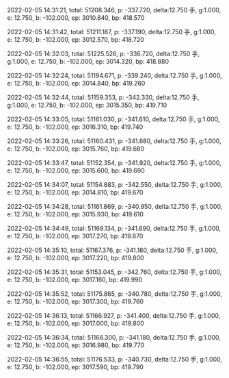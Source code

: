2022-02-05 14:31:21, total: 51208.346, p: -337.720, delta:12.750 手, g:1.000, e: 12.750, b: -102.000, ep: 3010.840, bp: 418.570

2022-02-05 14:31:42, total: 51211.187, p: -337.190, delta:12.750 手, g:1.000, e: 12.750, b: -102.000, ep: 3012.570, bp: 418.720

2022-02-05 14:32:03, total: 51225.526, p: -336.720, delta:12.750 手, g:1.000, e: 12.750, b: -102.000, ep: 3014.320, bp: 418.880

2022-02-05 14:32:24, total: 51194.671, p: -339.240, delta:12.750 手, g:1.000, e: 12.750, b: -102.000, ep: 3014.840, bp: 419.260

2022-02-05 14:32:44, total: 51159.353, p: -342.330, delta:12.750 手, g:1.000, e: 12.750, b: -102.000, ep: 3015.350, bp: 419.710

2022-02-05 14:33:05, total: 51161.030, p: -341.610, delta:12.750 手, g:1.000, e: 12.750, b: -102.000, ep: 3016.310, bp: 419.740

2022-02-05 14:33:26, total: 51160.431, p: -341.680, delta:12.750 手, g:1.000, e: 12.750, b: -102.000, ep: 3015.760, bp: 419.680

2022-02-05 14:33:47, total: 51152.354, p: -341.920, delta:12.750 手, g:1.000, e: 12.750, b: -102.000, ep: 3015.600, bp: 419.690

2022-02-05 14:34:07, total: 51154.883, p: -342.550, delta:12.750 手, g:1.000, e: 12.750, b: -102.000, ep: 3014.810, bp: 419.670

2022-02-05 14:34:28, total: 51161.869, p: -340.950, delta:12.750 手, g:1.000, e: 12.750, b: -102.000, ep: 3015.930, bp: 419.610

2022-02-05 14:34:49, total: 51169.134, p: -341.690, delta:12.750 手, g:1.000, e: 12.750, b: -102.000, ep: 3017.270, bp: 419.870

2022-02-05 14:35:10, total: 51167.376, p: -341.180, delta:12.750 手, g:1.000, e: 12.750, b: -102.000, ep: 3017.220, bp: 419.800

2022-02-05 14:35:31, total: 51153.045, p: -342.760, delta:12.750 手, g:1.000, e: 12.750, b: -102.000, ep: 3017.160, bp: 419.990

2022-02-05 14:35:52, total: 51175.865, p: -340.780, delta:12.750 手, g:1.000, e: 12.750, b: -102.000, ep: 3017.300, bp: 419.760

2022-02-05 14:36:13, total: 51166.927, p: -341.400, delta:12.750 手, g:1.000, e: 12.750, b: -102.000, ep: 3017.000, bp: 419.800

2022-02-05 14:36:34, total: 51166.300, p: -341.180, delta:12.750 手, g:1.000, e: 12.750, b: -102.000, ep: 3016.980, bp: 419.770

2022-02-05 14:36:55, total: 51176.533, p: -340.730, delta:12.750 手, g:1.000, e: 12.750, b: -102.000, ep: 3017.590, bp: 419.790